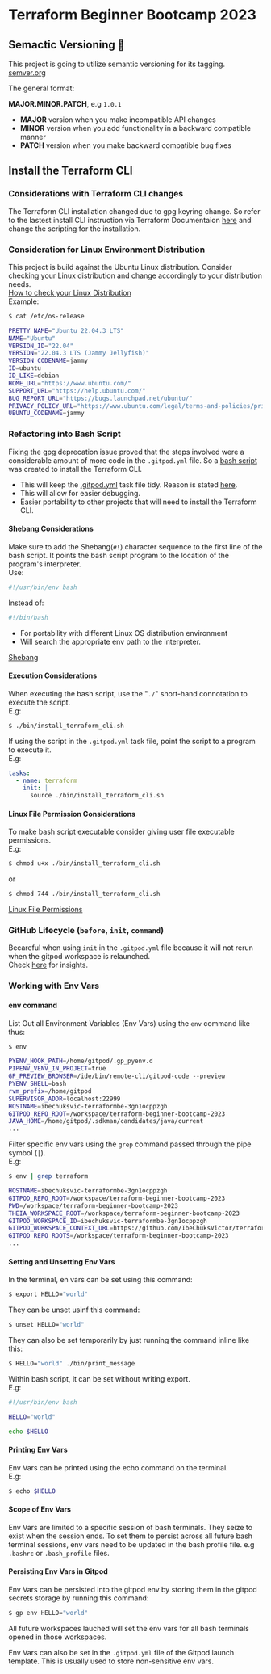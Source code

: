# Terraform Beginner Bootcamp 2023

## Semactic Versioning :mage:

This project is going to utilize semantic versioning for its tagging.
[semver.org](https://semver.org)

The general format:

**MAJOR.MINOR.PATCH**, e.g `1.0.1`

- **MAJOR** version when you make incompatible API changes
- **MINOR** version when you add functionality in a backward compatible manner
- **PATCH** version when you make backward compatible bug fixes

## Install the Terraform CLI

### Considerations with Terraform CLI changes

The Terraform CLI installation changed due to gpg keyring change. So refer to the lastest install CLI instruction via Terraform Documentaion [here](https://developer.hashicorp.com/terraform/tutorials/aws-get-started/install-cli) and change the scripting for the installation.

### Consideration for Linux Environment Distribution

This project is build against the Ubuntu Linux distribution.
Consider checking your Linux distribution and change accordingly to your distribution needs.<br>
[How to check your Linux Distribution](https://www.cyberciti.biz/faq/how-to-check-os-version-in-linux-command-line/)<br>
Example:
```zsh
$ cat /etc/os-release

PRETTY_NAME="Ubuntu 22.04.3 LTS"
NAME="Ubuntu"
VERSION_ID="22.04"
VERSION="22.04.3 LTS (Jammy Jellyfish)"
VERSION_CODENAME=jammy
ID=ubuntu
ID_LIKE=debian
HOME_URL="https://www.ubuntu.com/"
SUPPORT_URL="https://help.ubuntu.com/"
BUG_REPORT_URL="https://bugs.launchpad.net/ubuntu/"
PRIVACY_POLICY_URL="https://www.ubuntu.com/legal/terms-and-policies/privacy-policy"
UBUNTU_CODENAME=jammy
```


### Refactoring into Bash Script

Fixing the gpg deprecation issue proved that the steps involved were a considerable amount of more code in the `.gitpod.yml` file. So a [bash script](./bin/install_terraform_cli.sh) was created to install the Terraform CLI.

- This will keep the [.gitpod.yml](./.gitpod.yml) task file tidy. Reason is stated [here](https://www.gitpod.io/docs/configure/workspaces/tasks).
- This will allow for easier debugging.
- Easier portability to other projects that will need to install the Terraform CLI.

#### Shebang Considerations

Make sure to add the Shebang(`#!`) character sequence to the first line of the bash script. It points the bash script program to the location of the program's interpreter.<br>
Use:
```sh
#!/usr/bin/env bash
```
Instead of:
```sh
#!/bin/bash
``` 
- For portability with different Linux OS distribution environment
- Will search the appropriate env path to the interpreter.<br>

[Shebang](https://en.wikipedia.org/wiki/Shebang_(Unix))

#### Execution Considerations
When executing the bash script, use the "`./`" short-hand connotation to execute the script.<br>
E.g:
```zsh
$ ./bin/install_terraform_cli.sh
```
If using the script in the `.gitpod.yml` task file, point the script to a program to execute it.<br>
E.g:
```yaml
tasks:
  - name: terraform
    init: |
      source ./bin/install_terraform_cli.sh
```


#### Linux File Permission Considerations
To make bash script executable consider giving user file executable permissions.<br>
E.g:
```zsh
$ chmod u+x ./bin/install_terraform_cli.sh
```
or<br>
```zsh
$ chmod 744 ./bin/install_terraform_cli.sh
```
[Linux File Permissions](https://en.wikipedia.org/wiki/Chmod)


### GitHub Lifecycle (`before`, `init`, `command`)

Becareful when using `init` in the `.gitpod.yml` file because it will not rerun when the gitpod workspace is relaunched.<br>
Check [here](https://www.gitpod.io/docs/configure/workspaces/tasks) for insights.

### Working with Env Vars

#### env command

List Out all Environment Variables (Env Vars) using the `env` command like thus:

```zsh
$ env

PYENV_HOOK_PATH=/home/gitpod/.gp_pyenv.d
PIPENV_VENV_IN_PROJECT=true
GP_PREVIEW_BROWSER=/ide/bin/remote-cli/gitpod-code --preview
PYENV_SHELL=bash
rvm_prefix=/home/gitpod
SUPERVISOR_ADDR=localhost:22999
HOSTNAME=ibechuksvic-terraformbe-3gn1ocppzgh
GITPOD_REPO_ROOT=/workspace/terraform-beginner-bootcamp-2023
JAVA_HOME=/home/gitpod/.sdkman/candidates/java/current
...
```

Filter specific env vars using the `grep` command passed through the pipe symbol (`|`).<br>
E.g:
```zsh
$ env | grep terraform

HOSTNAME=ibechuksvic-terraformbe-3gn1ocppzgh
GITPOD_REPO_ROOT=/workspace/terraform-beginner-bootcamp-2023
PWD=/workspace/terraform-beginner-bootcamp-2023
THEIA_WORKSPACE_ROOT=/workspace/terraform-beginner-bootcamp-2023
GITPOD_WORKSPACE_ID=ibechuksvic-terraformbe-3gn1ocppzgh
GITPOD_WORKSPACE_CONTEXT_URL=https://github.com/IbeChuksVictor/terraform-beginner-bootcamp-2023/tree/5-project-root-env-var
GITPOD_REPO_ROOTS=/workspace/terraform-beginner-bootcamp-2023
...
```

#### Setting and Unsetting Env Vars

In the terminal, en vars can be set using this command:
```zsh
$ export HELLO="world"
```
They can be unset usinf this command:
```zsh
$ unset HELLO="world"
```
They can also be set temporarily by just running the command inline like this:
```zsh
$ HELLO="world" ./bin/print_message
```

Within bash script, it can be set without writing export.<br>
E.g:
```sh
#!/usr/bin/env bash

HELLO="world"

echo $HELLO
```
#### Printing Env Vars

Env Vars can be printed using the echo command on the terminal.<br>
E.g:
```zsh
$ echo $HELLO
```

#### Scope of Env Vars
Env Vars are limited to a specific session of bash terminals. They seize to exist when the session ends. To set them to persist across all future bash terminal sessions, env vars need to be updated in the bash profile file. e.g `.bashrc` or `.bash_profile` files.

#### Persisting Env Vars in Gitpod

Env Vars can be persisted into the gitpod env by storing them in the gitpod secrets storage by running this command:
```zsh
$ gp env HELLO="world"
```
All future workspaces lauched will set the env vars for all bash terminals opened in those workspaces.

Env Vars can also be set in the `.gitpod.yml` file of the Gitpod launch template. This is usually used to store non-sensitive env vars.